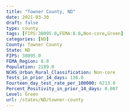 ```yaml
---
title: "Towner County, ND"
date: 2021-03-30
draft: false
type: county
tags: [FIPS:38095.0,FEMA:8.0,Non-core,Green]
categories: [ND]
County: Towner County
State: ND
FIPS: 38095.0
FEMA_Region: 8.0
Population: 2189.0
NCHS_Urban_Rural_Classification: Non-core
Tests_in_prior_14_days: 136.0
Fourteen_day_test_rate_per_100000: 6213.0
Percent_Positivity_in_prior_14_days: 0.007
Level: Green
url: /states/ND/towner-county
---
```



